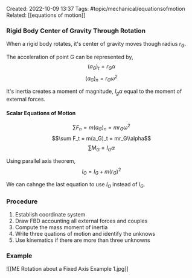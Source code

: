 Created: 2022-10-09 13:37
Tags: #topic/mechanical/equationsofmotion
Related: [[equations of motion]]

### Rigid Body Center of Gravity Through Rotation
When a rigid body rotates, it's center of gravity moves though radius $r_G$.

The acceleration of point G can be represented by,
$$(a_G)_t = r_G \alpha$$
$$(a_G)_n = r_G \omega^2$$

It's inertia creates a moment of magnitude, $I_g \alpha$ equal to the moment of external forces.

#### Scalar Equations of Motion
$$\sum F_n = m(a_G)_n = mr_G\omega^2$$
$$\sum F_t = m(a_G)_t = mr_G\\alpha$$
$$\sum M_G = I_G\alpha$$

Using parallel axis theorem,
$$I_O = I_G + m(r_G)^2$$

We can cahnge the last equation to use $I_O$ instead of $I_G$.

### Procedure
1. Establish coordinate system
2. Draw FBD accounting all external forces and couples
3. Compute the mass moment of inertia
4. Write three quations of motion and identify the unknows
5. Use kinematics if there are more than three unknowns

### Example
![[ME Rotation about a Fixed Axis Example 1.jpg]]